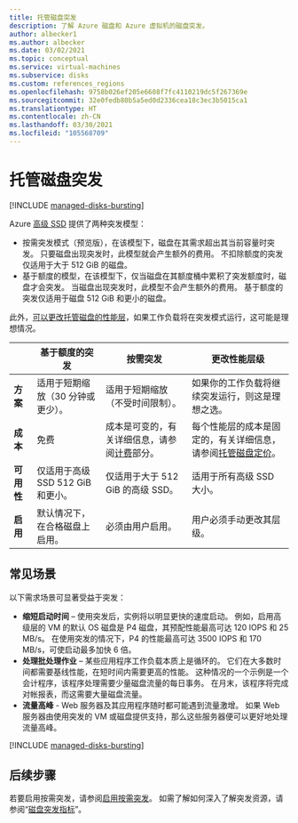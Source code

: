 ```yaml
---
title: 托管磁盘突发
description: 了解 Azure 磁盘和 Azure 虚拟机的磁盘突发。
author: albecker1
ms.author: albecker
ms.date: 03/02/2021
ms.topic: conceptual
ms.service: virtual-machines
ms.subservice: disks
ms.custom: references_regions
ms.openlocfilehash: 9758b026ef205e6608f7fc4110219dc5f267369e
ms.sourcegitcommit: 32e0fedb80b5a5ed0d2336cea18c3ec3b5015ca1
ms.translationtype: HT
ms.contentlocale: zh-CN
ms.lasthandoff: 03/30/2021
ms.locfileid: "105568709"
---
```

# <a name="managed-disk-bursting"></a>托管磁盘突发
[!INCLUDE [managed-disks-bursting](../../includes/managed-disks-bursting.md)]

Azure [高级 SSD](disks-types.md#premium-ssd) 提供了两种突发模型：

- 按需突发模式（预览版），在该模型下，磁盘在其需求超出其当前容量时突发。 只要磁盘出现突发时，此模型就会产生额外的费用。 不扣除额度的突发仅适用于大于 512 GiB 的磁盘。
- 基于额度的模型，在该模型下，仅当磁盘在其额度桶中累积了突发额度时，磁盘才会突发。 当磁盘出现突发时，此模型不会产生额外的费用。 基于额度的突发仅适用于磁盘 512 GiB 和更小的磁盘。

此外，[可以更改托管磁盘的性能层](disks-change-performance.md)，如果工作负载将在突发模式运行，这可能是理想情况。

|  |基于额度的突发  |按需突发  |更改性能层级  |
|---------|---------|---------|---------|
| **方案**|适用于短期缩放（30 分钟或更少）。|适用于短期缩放（不受时间限制）。|如果你的工作负载将继续突发运行，则这是理想之选。|
|**成本**     |免费         |成本是可变的，有关详细信息，请参阅[计费](#billing)部分。        |每个性能层的成本是固定的，有关详细信息，请参阅[托管磁盘定价](https://azure.microsoft.com/pricing/details/managed-disks/)。         |
|**可用性**     |仅适用于高级 SSD 512 GiB 和更小。         |仅适用于大于 512 GiB 的高级 SSD。         |适用于所有高级 SSD 大小。         |
|**启用**     |默认情况下，在合格磁盘上启用。         |必须由用户启用。         |用户必须手动更改其层级。         |

## <a name="common-scenarios"></a>常见场景
以下需求场景可显著受益于突发：
- **缩短启动时间** – 使用突发后，实例将以明显更快的速度启动。 例如，启用高级层的 VM 的默认 OS 磁盘是 P4 磁盘，其预配性能最高可达 120 IOPS 和 25 MB/s。 在使用突发的情况下，P4 的性能最高可达 3500 IOPS 和 170 MB/s，可使启动最多加快 6 倍。
- **处理批处理作业** – 某些应用程序工作负载本质上是循环的。 它们在大多数时间都需要基线性能，在短时间内需要更高的性能。 这种情况的一个示例是一个会计程序，该程序处理需要少量磁盘流量的每日事务。 在月末，该程序将完成对帐报表，而这需要大量磁盘流量。
- **流量高峰** - Web 服务器及其应用程序随时都可能遇到流量激增。 如果 Web 服务器由使用突发的 VM 或磁盘提供支持，那么这些服务器便可以更好地处理流量高峰。 

[!INCLUDE [managed-disks-bursting](../../includes/managed-disks-bursting-2.md)]

## <a name="next-steps"></a>后续步骤

若要启用按需突发，请参阅[启用按需突发](disks-enable-bursting.md)。
如需了解如何深入了解突发资源，请参阅“[磁盘突发指标](disks-metrics.md)”。
